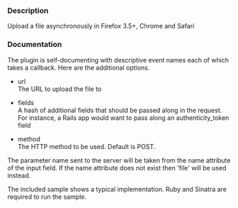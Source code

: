 ### Description
Upload a file asynchronously in Firefox 3.5+, Chrome and Safari

### Documentation
The plugin is self-documenting with descriptive event names each of which takes a callback. Here are the additional options.

*   url  
    The URL to upload the file to

*   fields  
    A hash of additional fields that should be passed along in the request. For instance, a Rails app would want to pass along an authenticity_token field

*   method  
    The HTTP method to be used. Default is POST.

The parameter name sent to the server will be taken from the name attribute of the input field. If the name attribute does not exist then 'file' will be used instead.

The included sample shows a typical implementation. Ruby and Sinatra are required to run the sample.

